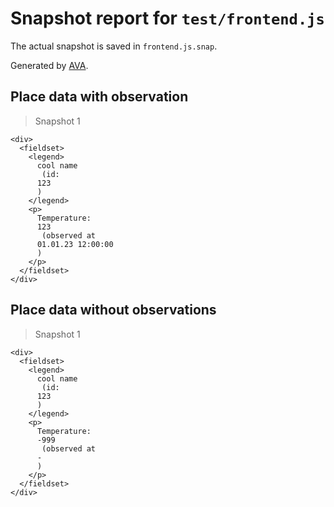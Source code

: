 # Snapshot report for `test/frontend.js`

The actual snapshot is saved in `frontend.js.snap`.

Generated by [AVA](https://ava.li).

## Place data with observation

> Snapshot 1

    <div>
      <fieldset>
        <legend>
          cool name
           (id: 
          123
          )
        </legend>
        <p>
          Temperature: 
          123
           (observed at 
          01.01.23 12:00:00
          )
        </p>
      </fieldset>
    </div>

## Place data without observations

> Snapshot 1

    <div>
      <fieldset>
        <legend>
          cool name
           (id: 
          123
          )
        </legend>
        <p>
          Temperature: 
          -999
           (observed at 
          -
          )
        </p>
      </fieldset>
    </div>
